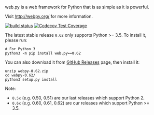 web.py is a web framework for Python that is as simple as it is powerful.

Visit http://webpy.org/ for more information.

[![build status](https://secure.travis-ci.org/webpy/webpy.svg?branch=master)](https://travis-ci.org/webpy/webpy)
[![Codecov Test Coverage](https://codecov.io/gh/webpy/webpy/branch/master/graphs/badge.svg?style=flat)](https://codecov.io/gh/webpy/webpy)

The latest stable release `0.62` only supports Python >= 3.5.
To install it, please run:
```
# For Python 3
python3 -m pip install web.py==0.62
```

You can also download it from [GitHub Releases](https://github.com/webpy/webpy/releases)
page, then install it:
```
unzip webpy-0.62.zip
cd webpy-0.62/
python3 setup.py install
```

Note:
* `0.5x` (e.g. 0.50, 0.51) are our last releases which support Python 2.
* `0.6x` (e.g. 0.60, 0.61, 0.62) are our releases which support Python >= 3.5.
